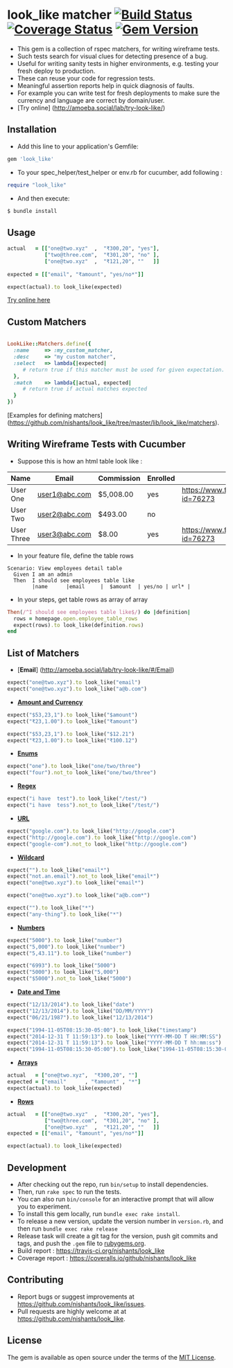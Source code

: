 # look_like matcher [![Build Status](https://travis-ci.org/nishants/look_like.svg?branch=master)](https://travis-ci.org/nishants/look_like) [![Coverage Status](https://coveralls.io/repos/github/nishants/look_like/badge.svg)](https://coveralls.io/github/nishants/look_like) [![Gem Version](https://badge.fury.io/rb/look_like.svg)](https://badge.fury.io/rb/look_like)

- This gem is a collection of rspec matchers, for writing wireframe tests.
- Such tests search for visual clues for detecting presence of a bug.
- Useful for writing sanity tests in higher environments, e.g. testing your fresh deploy to production.
- These can reuse your code for regression tests.  
- Meaningful assertion reports help in quick diagnosis of faults. 
- For example you can write test for fresh deployments to make sure the currency and language are correct by domain/user. 
- [Try online] (http://amoeba.social/lab/try-look-like/)

## Installation

- Add this line to your application's Gemfile:
```ruby
gem 'look_like'
```

- To your spec_helper/test_helper or env.rb for cucumber, add following : 
```ruby
require "look_like"
```


- And then execute:
```bash
$ bundle install
```

## Usage
```ruby
actual   = [["one@two.xyz"  ,  "₹300,20", "yes"],
            ["two@three.com",  "₹301,20", "no" ],
            ["one@two.xyz"  ,  "₹121,20", ""   ]]
            
expected = [["email", "₹amount", "yes/no*"]]

expect(actual).to look_like(expected)  
```

[Try online here](http://localhost:3001/2.0/lab/try-look-like/index.html#/Rows)
## Custom Matchers
```ruby

LookLike::Matchers.define({
  :name     => :my_custom_matcher,
  :desc     => "my custom matcher",
  :select   => lambda{|expected|
     # return true if this matcher must be used for given expectation.
  },
  :match    => lambda{|actual, expected|
     # return true if actual matches expected
  } 
})
```
[Examples for defining matchers] (https://github.com/nishants/look_like/tree/master/lib/look_like/matchers).


## Writing Wireframe Tests with Cucumber
- Suppose this is how an html table look like :

| Name       | Email         | Commission | Enrolled | HomePage                                      |
|------------|---------------|------------|----------|-----------------------------------------------|
| User One   | user1@abc.com | $5,008.00  | yes      | https://www.facebook.com/profile.php?id=76273 |
| User Two   | user2@abc.com | $493.00    | no       |                                               |
| User Three | user3@abc.com | $8.00      | yes      | https://www.facebook.com/profile.php?id=76273 |

- In your feature file, define the table rows   
```gherkin
Scenario: View employees detail table
  Given I am an admin
  Then  I should see employees table like
        |name      |email     |  $amount  | yes/no | url* |
```

- In your steps, get table rows as array of array
```ruby
Then(/^I should see employees table like$/) do |definition|
  rows = homepage.open.employee_table_rows
  expect(rows).to look_like(definition.rows)
end
```

## List of Matchers
- [**Email**] (http://amoeba.social/lab/try-look-like/#/Email)
```ruby
expect("one@two.xyz").to look_like("email")
expect("one@two.xyz").to look_like("a@b.com")
```

- [**Amount and Currency**](http://amoeba.social/lab/try-look-like/#/Amount%20and%20Currency)
```ruby
expect("$53,23,1").to look_like("$amount")
expect("₹23,1.00").to look_like("₹amount")

expect("$53,23,1").to look_like("$12.21")
expect("₹23,1.00").to look_like("₹100.12")
```

- [**Enums**](http://amoeba.social/lab/try-look-like/#/Enums)
```ruby
expect("one").to look_like("one/two/three")
expect("four").not_to look_like("one/two/three")
```

- [**Regex**](http://amoeba.social/lab/try-look-like/#/Regex)
```ruby
expect("i have  test").to look_like("/test/")
expect("i have  tess").not_to look_like("/test/")
```

- [**URL**](http://amoeba.social/lab/try-look-like/#/URL)
```ruby
expect("google.com").to look_like("http://google.com")
expect("http://google.com").to look_like("http://google.com")
expect("google-com").not_to look_like("http://google.com")
```

- [**Wildcard**](http://amoeba.social/lab/try-look-like/#/Wildcard)
```ruby
expect("").to look_like("email*")
expect("not.an.email").not_to look_like("email*")
expect("one@two.xyz").to look_like("email*")

expect("one@two.xyz").to look_like("a@b.com*")

expect("").to look_like("*")
expect("any-thing").to look_like("*")
```

- [**Numbers**](http://amoeba.social/lab/try-look-like/#/Numbers)
```ruby
expect("5000").to look_like("number")
expect("5,000").to look_like("number")
expect("5,43.11").to look_like("number")

expect("6993").to look_like("5000")
expect("5000").to look_like("5,000")
expect("$5000").not_to look_like("5000")
```

- [**Date and Time**](http://amoeba.social/lab/try-look-like/#/Date%20and%20Time)
```ruby
expect("12/13/2014").to look_like("date")
expect("12/13/2014").to look_like("DD/MM/YYYY")
expect("06/21/1987").to look_like("12/13/2014")

expect("1994-11-05T08:15:30-05:00").to look_like("timestamp")
expect("2014-12-31 T 11:59:13").to look_like("YYYY-MM-DD T HH:MM:SS")
expect("2014-12-31 T 11:59:13").to look_like("YYYY-MM-DD T hh:mm:ss")
expect("1994-11-05T08:15:30-05:00").to look_like("1994-11-05T08:15:30-05:00")
```

- [**Arrays**](http://localhost:3001/2.0/lab/try-look-like/index.html#/Arrays)
```ruby
actual   = ["one@two.xyz",  "₹300,20", ""]
expected = ["email"      , "₹amount" , "*"]
expect(actual).to look_like(expected)
```

- [**Rows**](http://localhost:3001/2.0/lab/try-look-like/index.html#/Rows)
```ruby
actual   = [["one@two.xyz"  ,  "₹300,20", "yes"],
            ["two@three.com",  "₹301,20", "no" ],
            ["one@two.xyz"  ,  "₹121,20", ""   ]]
expected = [["email", "₹amount", "yes/no*"]]

expect(actual).to look_like(expected)
```


## Development
- After checking out the repo, run `bin/setup` to install dependencies. 
- Then, run `rake spec` to run the tests. 
- You can also run `bin/console` for an interactive prompt that will allow you to experiment.
- To install this gem locally, run `bundle exec rake install`. 
- To release a new version, update the version number in `version.rb`, and then run `bundle exec rake release`
- Release task  will create a git tag for the version, push git commits and tags, and push the `.gem` file to [rubygems.org](https://rubygems.org).
- Build report : https://travis-ci.org/nishants/look_like
- Coverage report : https://coveralls.io/github/nishants/look_like

## Contributing
- Report bugs or suggest improvements at https://github.com/nishants/look_like/issues.
- Pull requests are highly welcome at at https://github.com/nishants/look_like. 

## License
The gem is available as open source under the terms of the [MIT License](http://opensource.org/licenses/MIT).

